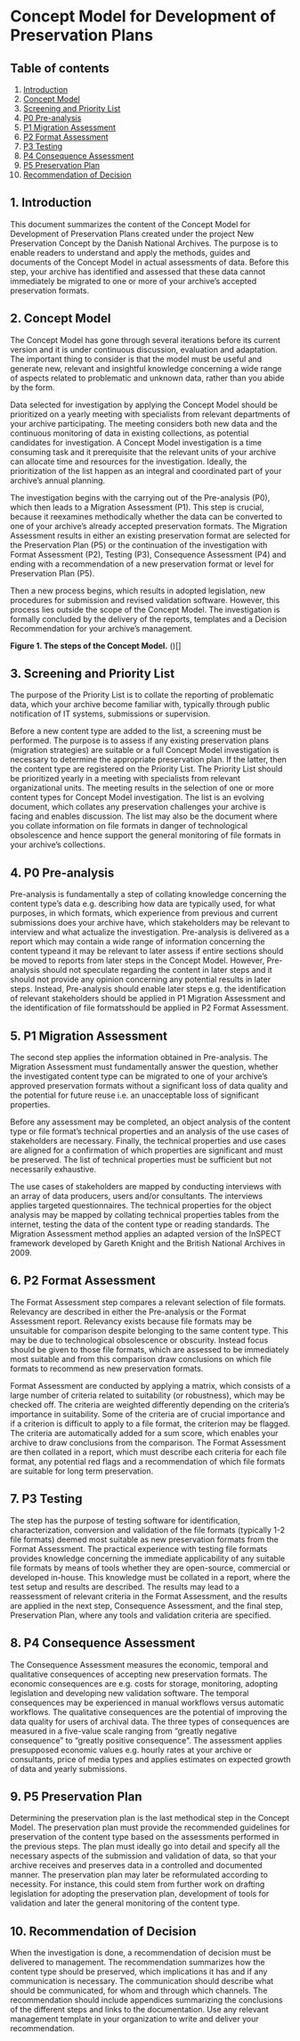 # Concept Model for Development of Preservation Plans
## Table of contents
1. [Introduction](#1-introduction)
2. [Concept Model](#2-concept-model)
3. [Screening and Priority List](#3-screening-and-priority-list)
4. [P0 Pre-analysis](#4-p0-pre-analysis)
5. [P1 Migration Assessment](#5-p1-migration-assessment)
6. [P2 Format Assessment](#6-p2-format-assessment)
7. [P3 Testing](#7-p3-testing)
8. [P4 Consequence Assessment](#8-p4-consequence-assessment)
9. [P5 Preservation Plan](#9-p5-preservation-plan)
10. [Recommendation of Decision](#10-recommendation-of-decision)

## 1. Introduction
This document summarizes the content of the Concept Model for Development of Preservation Plans created under the project New Preservation Concept by the Danish National Archives. The purpose is to enable readers to understand and apply the methods, guides and documents of the Concept Model in actual assessments of data. Before this step, your archive has identified and assessed that these data cannot immediately be migrated to one or more of your archive’s accepted preservation formats.

## 2. Concept Model
The Concept Model has gone through several iterations before its current version and it is under continuous discussion, evaluation and adaptation. The important thing to consider is that the model must be useful and generate new, relevant and insightful knowledge concerning a wide range of aspects related to problematic and unknown data, rather than you abide by the form.

Data selected for investigation by applying the Concept Model should be prioritized on a yearly meeting with specialists from relevant departments of your archive participating. The meeting considers both new data and the continuous monitoring of data in existing collections, as potential candidates for investigation. A Concept Model investigation is a time consuming task and it prerequisite that the relevant units of your archive can allocate time and resources for the investigation. Ideally, the prioritization of the list happen as an integral and coordinated part of your archive’s annual planning.

The investigation begins with the carrying out of the Pre-analysis (P0), which then leads to a Migration Assessment (P1). This step is crucial, because it reexamines methodically whether the data can be converted to one of your archive’s already accepted preservation formats. The Migration Assessment results in either an existing preservation format are selected for the Preservation Plan (P5) or the continuation of the investigation with Format Assessment (P2), Testing (P3), Consequence Assessment (P4) and ending with a recommendation of a new preservation format or level for Preservation Plan (P5).

Then a new process begins, which results in adopted legislation, new procedures for submission and revised validation software. However, this process lies outside the scope of the Concept Model. The investigation is formally concluded by the delivery of the reports, templates and a Decision Recommendation for your archive’s management.

**Figure 1. The steps of the Concept Model.**
()[]
 
## 3. Screening and Priority List
The purpose of the Priority List is to collate the reporting of problematic data, which your archive become familiar with, typically through public notification of IT systems, submissions or supervision.

Before a new content type are added to the list, a screening must be performed. The purpose is to assess if any existing preservation plans (migration strategies) are suitable or a full Concept Model investigation is necessary to determine the appropriate preservation plan. If the latter, then the content type are registered on the Priority List.
The Priority List should be prioritized yearly in a meeting with specialists from relevant organizational units. The meeting results in the selection of one or more content types for Concept Model investigation. The list is an evolving document, which collates any preservation challenges your archive is facing and enables discussion. The list may also be the document where you collate information on file formats in danger of technological obsolescence and hence support the general monitoring of file formats in your archive’s collections.

## 4. P0 Pre-analysis
Pre-analysis is fundamentally a step of collating knowledge concerning the content type’s data e.g. describing how data are typically used, for what purposes, in which formats, which experience from previous and current submissions does your archive have, which stakeholders may be relevant to interview and what actualize the investigation.
Pre-analysis is delivered as a report which may contain a wide range of information concerning the content typeand it may be relevant to later assess if entire sections should be moved to reports from later steps in the Concept Model. However, Pre-analysis should not speculate regarding the content in later steps and it should not provide any opinion concerning any potential results in later steps. Instead, Pre-analysis should enable later steps e.g. the identification of relevant stakeholders should be applied in P1 Migration Assessment and the identification of file formatsshould be applied in P2 Format Assessment.

## 5. P1 Migration Assessment
The second step applies the information obtained in Pre-analysis. The Migration Assessment must fundamentally answer the question, whether the investigated content type can be migrated to one of your archive’s approved preservation formats without a significant loss of data quality and the potential for future reuse i.e. an unacceptable loss of significant properties.

Before any assessment may be completed, an object analysis of the content type or file format’s technical properties and an analysis of the use cases of stakeholders are necessary. Finally, the technical properties and use cases are aligned for a confirmation of which properties are significant and must be preserved. The list of technical properties must be sufficient but not necessarily exhaustive.

The use cases of stakeholders are mapped by conducting interviews with an array of data producers, users and/or consultants. The interviews applies targeted questionnaires. The technical properties for the object analysis may be mapped by collating technical properties tables from the internet, testing the data of the content type or reading standards. The Migration Assessment method applies an adapted version of the InSPECT framework developed by Gareth Knight and the British National Archives in 2009.

## 6. P2 Format Assessment
The Format Assessment step compares a relevant selection of file formats. Relevancy are described in either the Pre-analysis or the Format Assessment report. Relevancy exists because file formats may be unsuitable for comparison despite belonging to the same content type. This may be due to technological obsolescence or obscurity. Instead focus should be given to those file formats, which are assessed to be immediately most suitable and from this comparison draw conclusions on which file formats to recommend as new preservation formats.

Format Assessment are conducted by applying a matrix, which consists of a large number of criteria related to suitability (or robustness), which may be checked off. The criteria are weighted differently depending on the criteria’s importance in suitability. Some of the criteria are of crucial importance and if a criterion is difficult to apply to a file format, the criterion may be flagged. The criteria are automatically added for a sum score, which enables your archive to draw conclusions from the comparison. The Format Assessment are then collated in a report, which must describe each criteria for each file format, any potential red flags and a recommendation of which file formats are suitable for long term preservation.

## 7. P3 Testing
The step has the purpose of testing software for identification, characterization, conversion and validation of the file formats (typically 1-2 file formats) deemed most suitable as new preservation formats from the Format Assessment. The practical experience with testing file formats provides knowledge concerning the immediate applicability of any suitable file formats by means of tools whether they are open-source, commercial or developed in-house.
This knowledge must be collated in a report, where the test setup and results are described. The results may lead to a reassessment of relevant criteria in the Format Assessment, and the results are applied in the next step, Consequence Assessment, and the final step, Preservation Plan, where any tools and validation criteria are specified.

## 8. P4 Consequence Assessment
The Consequence Assessment measures the economic, temporal and qualitative consequences of accepting new preservation formats.
The economic consequences are e.g. costs for storage, monitoring, adopting legislation and developing new validation software. The temporal consequences may be experienced in manual workflows versus automatic workflows. The qualitative consequences are the potential of improving the data quality for users of archival data.
The three types of consequences are measured in a five-value scale ranging from “greatly negative consequence” to “greatly positive consequence”. The assessment applies presupposed economic values e.g. hourly rates at your archive or consultants, price of media types and applies estimates on expected growth of data and yearly submissions.

## 9. P5 Preservation Plan
Determining the preservation plan is the last methodical step in the Concept Model. The preservation plan must provide the recommended guidelines for preservation of the content type based on the assessments performed in the previous steps. The plan must ideally go into detail and specify all the necessary aspects of the submission and validation of data, so that your archive receives and preserves data in a controlled and documented manner.
The preservation plan may later be reformulated according to necessity. For instance, this could stem from further work on drafting legislation for adopting the preservation plan, development of tools for validation and later the general monitoring of the content type.

## 10. Recommendation of Decision
When the investigation is done, a recommendation of decision must be delivered to management. The recommendation summarizes how the content type should be preserved, which implications it has and if any communication is necessary. The communication should describe what should be communicated, for whom and through which channels. The recommendation should include appendices summarizing the conclusions of the different steps and links to the documentation. Use any relevant management template in your organization to write and deliver your recommendation.
